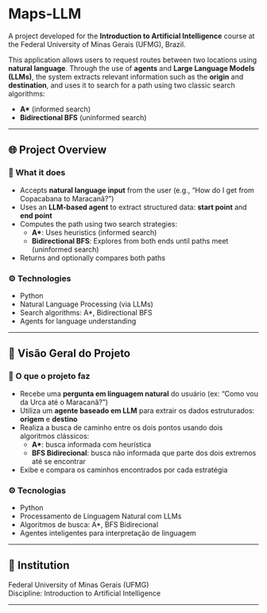 # Maps-LLM

A project developed for the **Introduction to Artificial Intelligence** course at the Federal University of Minas Gerais (UFMG), Brazil.

This application allows users to request routes between two locations using **natural language**. Through the use of **agents** and **Large Language Models (LLMs)**, the system extracts relevant information such as the **origin** and **destination**, and uses it to search for a path using two classic search algorithms:

- **A\*** (informed search)
- **Bidirectional BFS** (uninformed search)

---

## 🌐 Project Overview

### 🧠 What it does

- Accepts **natural language input** from the user (e.g., “How do I get from Copacabana to Maracanã?”)
- Uses an **LLM-based agent** to extract structured data: **start point** and **end point**
- Computes the path using two search strategies:
  - **A\***: Uses heuristics (informed search)
  - **Bidirectional BFS**: Explores from both ends until paths meet (uninformed search)
- Returns and optionally compares both paths

### ⚙️ Technologies

- Python
- Natural Language Processing (via LLMs)
- Search algorithms: A\*, Bidirectional BFS
- Agents for language understanding

---

## 📁 Visão Geral do Projeto

### 🧠 O que o projeto faz

- Recebe uma **pergunta em linguagem natural** do usuário (ex: “Como vou da Urca até o Maracanã?”)
- Utiliza um **agente baseado em LLM** para extrair os dados estruturados: **origem** e **destino**
- Realiza a busca de caminho entre os dois pontos usando dois algoritmos clássicos:
  - **A\***: busca informada com heurística
  - **BFS Bidirecional**: busca não informada que parte dos dois extremos até se encontrar
- Exibe e compara os caminhos encontrados por cada estratégia

### ⚙️ Tecnologias

- Python
- Processamento de Linguagem Natural com LLMs
- Algoritmos de busca: A\*, BFS Bidirecional
- Agentes inteligentes para interpretação de linguagem

---

## 🏫 Institution

Federal University of Minas Gerais (UFMG)  
Discipline: Introduction to Artificial Intelligence

---
